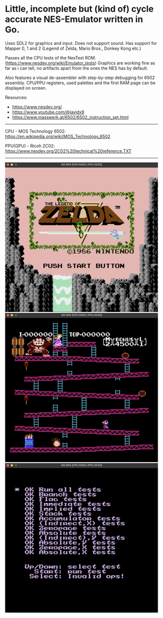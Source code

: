 # Little, incomplete but (kind of) cycle accurate NES-Emulator written in Go.
Uses SDL2 for graphics and input. Does not support sound.
Has support for Mapper 0, 1 and 2 (Legend of Zelda, Mario Bros., Donkey Kong etc.)

Passes all the CPU tests of the NesTest ROM. (https://www.nesdev.org/wiki/Emulator_tests)
Graphics are working fine as far as i can tell, no artifacts apart from the ones the NES has by default.

Also features a visual de-assembler with step-by-step debugging for 6502 assembly. 
CPU/PPU registers, used palettes and the first RAM page can be displayed on screen.

Resources:
- https://www.nesdev.org/
- https://www.youtube.com/@javidx9
- https://www.masswerk.at/6502/6502_instruction_set.html

---

CPU -      MOS Technology 6502: https://en.wikipedia.org/wiki/MOS_Technology_6502

PPU(GPU) - Ricoh 2C02: https://www.nesdev.org/2C02%20technical%20reference.TXT

---

![screen1](screen1.png)
![screen2](screen2.png)
![screen3](screen3.png)
